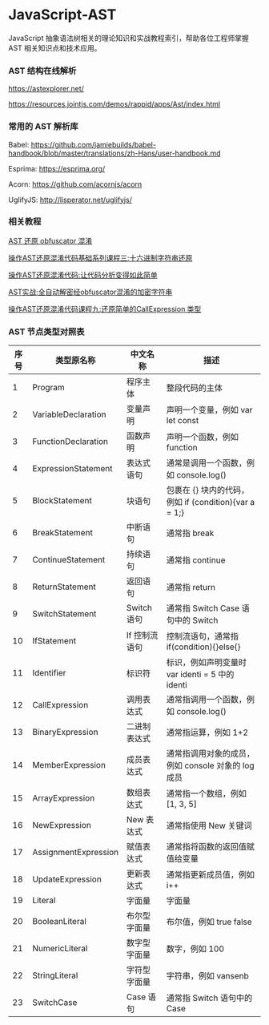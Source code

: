 # JavaScript-AST

JavaScript 抽象语法树相关的理论知识和实战教程索引，帮助各位工程师掌握 AST 相关知识点和技术应用。


### AST 结构在线解析

https://astexplorer.net/

https://resources.jointjs.com/demos/rappid/apps/Ast/index.html



### 常用的 AST 解析库

Babel: https://github.com/jamiebuilds/babel-handbook/blob/master/translations/zh-Hans/user-handbook.md

Esprima: https://esprima.org/

Acorn: https://github.com/acornjs/acorn

UglifyJS: http://lisperator.net/uglifyjs/


### 相关教程

[AST 还原 obfuscator 混淆](https://blog.csdn.net/zhao_5352269/article/details/106492177)

[操作AST还原混淆代码基础系列课程三:十六进制字符串还原](https://mp.weixin.qq.com/s/bB3lF5mg1wJEYEBfBPjG3g)

[操作AST还原混淆代码:让代码分析变得如此简单](https://mp.weixin.qq.com/s/Iy4gaUCfb76Km7ZdOFNS9w)

[AST实战:全自动解密经obfuscator混淆的加密字符串](https://mp.weixin.qq.com/s/L4FOxc7fwKB7bq0eQb2r9g)

[操作AST还原混淆代码课程九:还原简单的CallExpression 类型](https://mp.weixin.qq.com/s/CI9I4D3aJUoGUvud1uFj7w)


### AST 节点类型对照表

| 序号 | 类型原名称           | 中文名称      | 描述                                                  |
| ---- | -------------------- | ------------- | ----------------------------------------------------- |
| 1    | Program              | 程序主体      | 整段代码的主体                                        |
| 2    | VariableDeclaration  | 变量声明      | 声明一个变量，例如 var let const                      |
| 3    | FunctionDeclaration  | 函数声明      | 声明一个函数，例如 function                           |
| 4    | ExpressionStatement  | 表达式语句    | 通常是调用一个函数，例如 console.log()                |
| 5    | BlockStatement       | 块语句        | 包裹在 {} 块内的代码，例如 if (condition){var a = 1;} |
| 6    | BreakStatement       | 中断语句      | 通常指 break                                          |
| 7    | ContinueStatement    | 持续语句      | 通常指 continue                                       |
| 8    | ReturnStatement      | 返回语句      | 通常指 return                                         |
| 9    | SwitchStatement      | Switch 语句   | 通常指 Switch Case 语句中的 Switch                    |
| 10   | IfStatement          | If 控制流语句 | 控制流语句，通常指 if(condition){}else{}              |
| 11   | Identifier           | 标识符        | 标识，例如声明变量时 var identi = 5 中的 identi       |
| 12   | CallExpression       | 调用表达式    | 通常指调用一个函数，例如 console.log()                |
| 13   | BinaryExpression     | 二进制表达式  | 通常指运算，例如 1+2                                  |
| 14   | MemberExpression     | 成员表达式    | 通常指调用对象的成员，例如 console 对象的 log 成员    |
| 15   | ArrayExpression      | 数组表达式    | 通常指一个数组，例如 [1, 3, 5]                        |
| 16   | NewExpression        | New 表达式    | 通常指使用 New 关键词                                 |
| 17   | AssignmentExpression | 赋值表达式    | 通常指将函数的返回值赋值给变量                        |
| 18   | UpdateExpression     | 更新表达式    | 通常指更新成员值，例如 i++                            |
| 19   | Literal              | 字面量        | 字面量                                |
| 20   | BooleanLiteral       | 布尔型字面量  | 布尔值，例如 true false                               |
| 21   | NumericLiteral       | 数字型字面量  | 数字，例如 100                                        |
| 22   | StringLiteral        | 字符型字面量  | 字符串，例如 vansenb                                  |
| 23   | SwitchCase           | Case 语句     | 通常指 Switch 语句中的 Case                           |

> 
